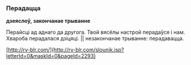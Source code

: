 ### Перадацца
**дзеяслоў, закончанае трыванне**

Перайсці ад аднаго да другога. Твой вясёлы настрой перадаўся і нам. Хвароба перадалася дзіцяці. || незакончанае трыванне: перадавацца.

<a rel="author">[http://rv-blr.com/](http://rv-blr.com/slounik.jsp?letterId=0&maskId=0&pageId=2293)</a>
